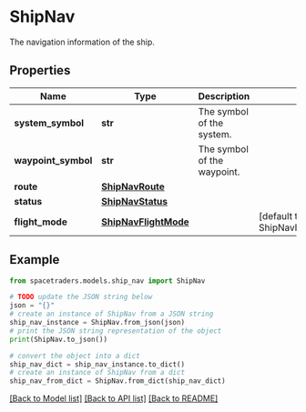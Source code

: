 # ShipNav

The navigation information of the ship.

## Properties

Name | Type | Description | Notes
------------ | ------------- | ------------- | -------------
**system_symbol** | **str** | The symbol of the system. | 
**waypoint_symbol** | **str** | The symbol of the waypoint. | 
**route** | [**ShipNavRoute**](ShipNavRoute.md) |  | 
**status** | [**ShipNavStatus**](ShipNavStatus.md) |  | 
**flight_mode** | [**ShipNavFlightMode**](ShipNavFlightMode.md) |  | [default to ShipNavFlightMode.CRUISE]

## Example

```python
from spacetraders.models.ship_nav import ShipNav

# TODO update the JSON string below
json = "{}"
# create an instance of ShipNav from a JSON string
ship_nav_instance = ShipNav.from_json(json)
# print the JSON string representation of the object
print(ShipNav.to_json())

# convert the object into a dict
ship_nav_dict = ship_nav_instance.to_dict()
# create an instance of ShipNav from a dict
ship_nav_from_dict = ShipNav.from_dict(ship_nav_dict)
```
[[Back to Model list]](../README.md#documentation-for-models) [[Back to API list]](../README.md#documentation-for-api-endpoints) [[Back to README]](../README.md)


